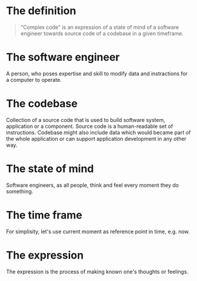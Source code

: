 # The definition 

> "Complex code" is an expression of a state of mind of a software engineer towards source code of a codebase in a given timeframe.

# The software engineer
A person, who poses expertise and skill to modify data and instractions for a computer to operate.

# The codebase
Collection of a source code that is used to build software system, application or a component.
Source code is a human-readable set of instructions. Codebase might also include data which would became part of the whole application or can support application development in any other way.

# The state of mind
Software engineers, as all people, think and feel every moment they do something. 

# The time frame 
For simplisity, let's use current moment as reference point in time, e.g. now.

# The expression 
The expression is the process of making known one's thoughts or feelings.

